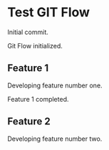 # Test GIT Flow

Initial commit.

Git Flow initialized.

## Feature 1

Developing feature number one.

Feature 1 completed.

## Feature 2

Developing feature number two.